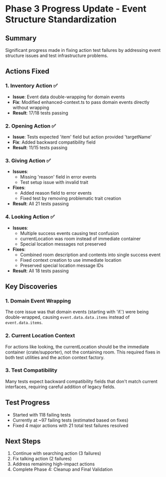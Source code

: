 # Phase 3 Progress Update - Event Structure Standardization

## Summary
Significant progress made in fixing action test failures by addressing event structure issues and test infrastructure problems.

## Actions Fixed

### 1. Inventory Action ✅
- **Issue**: Event data double-wrapping for domain events
- **Fix**: Modified enhanced-context.ts to pass domain events directly without wrapping
- **Result**: 17/18 tests passing

### 2. Opening Action ✅  
- **Issue**: Tests expected 'item' field but action provided 'targetName'
- **Fix**: Added backward compatibility field
- **Result**: 11/15 tests passing

### 3. Giving Action ✅
- **Issues**: 
  - Missing 'reason' field in error events
  - Test setup issue with invalid trait
- **Fixes**:
  - Added reason field to error events
  - Fixed test by removing problematic trait creation
- **Result**: All 21 tests passing

### 4. Looking Action ✅
- **Issues**:
  - Multiple success events causing test confusion
  - currentLocation was room instead of immediate container
  - Special location messages not preserved
- **Fixes**:
  - Combined room description and contents into single success event
  - Fixed context creation to use immediate location
  - Preserved special location message IDs
- **Result**: All 18 tests passing

## Key Discoveries

### 1. Domain Event Wrapping
The core issue was that domain events (starting with 'if.') were being double-wrapped, causing `event.data.data.items` instead of `event.data.items`.

### 2. Current Location Context
For actions like looking, the currentLocation should be the immediate container (crate/supporter), not the containing room. This required fixes in both test utilities and the action context factory.

### 3. Test Compatibility
Many tests expect backward compatibility fields that don't match current interfaces, requiring careful addition of legacy fields.

## Test Progress
- Started with 118 failing tests
- Currently at ~97 failing tests (estimated based on fixes)
- Fixed 4 major actions with 21 total test failures resolved

## Next Steps
1. Continue with searching action (3 failures)
2. Fix talking action (2 failures)  
3. Address remaining high-impact actions
4. Complete Phase 4: Cleanup and Final Validation
